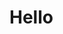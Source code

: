 <!--
 * @Descripttion:
 * @Author: suanmei
 * @Date: 2023-03-07 17:08:02
 * @LastEditors: suanmei
 * @LastEditTime: 2023-03-07 17:08:57
-->

# Hello
